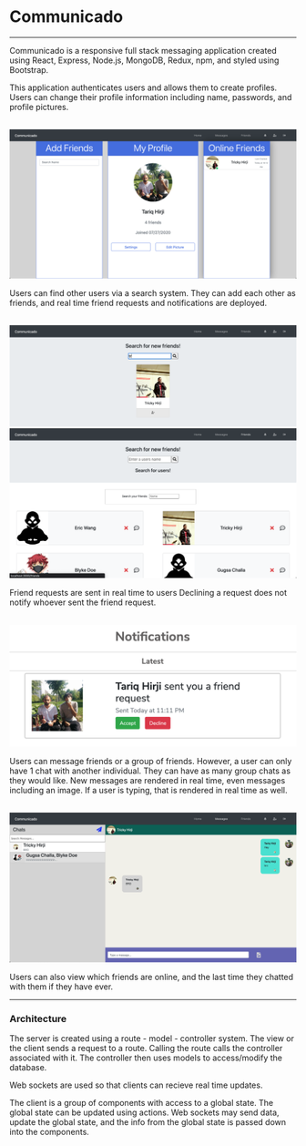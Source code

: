 <h1>Communicado</h1>

<hr>

Communicado is a responsive full stack messaging application created using
React, Express, Node.js, MongoDB, Redux, npm, and styled using Bootstrap.

This application authenticates users and allows them to create profiles.
Users can change their profile information including name, passwords,
and profile pictures.

<br>
<img src='./screenshots/homepage.png'></img>
<br>

Users can find other users via a search system.
They can add each other as friends, and real time friend requests and
notifications are deployed. 

<br>
<img src ='./screenshots/addFriend.png'></img>
<br>
<img src ='./screenshots/friendspage.png'></img>
<br>
<p>
  Friend requests are sent in real time to users
  Declining a request does not notify whoever sent
  the friend request.
</p>
<br>
<img src ='./screenshots/friendRequest.png'></img>
<br>

Users can message friends or a group of friends.
However, a user can only have 1 chat with another individual.
They can have as many group chats as they would like.
New messages are rendered in real time, even messages including an image.
If a user is typing, that is rendered in real time as well. 

<br>
<img src ='./screenshots/messagespage.png'></img>
<br>

Users can also view which friends are online, and the last time
they chatted with them if they have ever.

<hr>

<h3>Architecture</h3>
The server is created using a route - model - controller system.
The view or the client sends a request to a route.
Calling the route calls the controller associated with it.
The controller then uses models to access/modify the database.

Web sockets are used so that clients can recieve real time updates.

The client is a group of components with access to a global state.
The global state can be updated using actions.
Web sockets may send data, update the global state, and the info
from the global state is passed down into the components.
